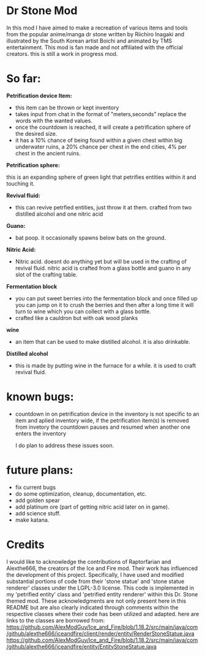 # Dr Stone Mod
In this mod I have aimed to make a recreation of various items and tools from the popular anime/manga dr stone written by Riichiro Inagaki and illustrated by the South Korean artist Boichi and animated by TMS entertainment.
This mod is fan made and not affiliated with the official creators.
this is still a work in progress mod.

# So far:
**Petrification device Item:**

 - this item can be thrown or kept inventory
  - takes input from chat in the format of "meters,seconds" replace the words with the wanted values.
 -  once the countdown is reached, it will create a petrification sphere of the desired size.
 -  it has a 10% chance of being found within a given chest within big underwater ruins, a 20% chance per chest in the end cities, 4% per chest in the ancient ruins.

**Petrification sphere:**

  this is an expanding sphere of green light that petrifies entities within it and touching it.

**Revival fluid:**

  - this can revive petrfied entities, just throw it at them. crafted from two distilled alcohol and one nitric acid

**Guano:**

  - bat poop. it occasionally spawns below bats on the ground.

**Nitric Acid:**

  - Nitric acid. doesnt do anything yet but will be used in the crafting of revival fluid. nitric acid is crafted from a glass bottle and guano in any slot of the crafting table.

**Fermentation block**

  - you can put sweet berries into the fermentation block and once filled up you can jump on it to crush the berries and then after a long time it will turn to wine which you can collect with a glass bottle.
  - crafted like a cauldron but with oak wood planks

**wine**

  - an item that can be used to make distilled alcohol. it is also drinkable.

**Distilled alcohol**

- this is made by putting wine in the furnace for a while. it is used to craft revival fluid.

# known bugs:
- countdown in on petrification device in the inventory is not specific to an item and aplied inventory wide, if the petrification item(s) is removed from invetory the countdown pauses and resumed when another one enters the inventory

  I do plan to address these issues soon.

# future plans:
  - fix current bugs
  - do some optimization, cleanup, documentation, etc.
  - add golden spear
  - add platinum ore (part of getting nitric acid later on in game).
  - add science stuff.
  - make katana.

# Credits
I would like to acknowledge the contributions of Raptorfarian and Alexthe666, the creators of the Ice and Fire mod. Their work has influenced the development of this project. Specifically, 
I have used and modified substantial portions of code from their 'stone statue' and 'stone statue renderer' classes under the LGPL-3.0 license. This code is implemented in my 'petrified entity' class and 'petrified entity renderer' within this Dr. Stone themed mod.
These acknowledgments are not only present here in this README but are also clearly indicated through comments within the respective classes where their code has been utilized and adapted.
here are links to the classes are borrowed from:
https://github.com/AlexModGuy/Ice_and_Fire/blob/1.18.2/src/main/java/com/github/alexthe666/iceandfire/client/render/entity/RenderStoneStatue.java
https://github.com/AlexModGuy/Ice_and_Fire/blob/1.18.2/src/main/java/com/github/alexthe666/iceandfire/entity/EntityStoneStatue.java
